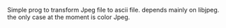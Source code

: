 Simple prog to transform Jpeg file to ascii file.
depends mainly on libjpeg.
the only case at the moment is color Jpeg.
